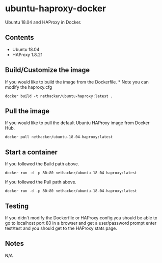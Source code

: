 # ubuntu-haproxy-docker
Ubuntu 18.04 and HAProxy in Docker.

## Contents
- Ubuntu 18.04
- HAProxy 1.8.21

## Build/Customize the image
If you would like to build the image from the Dockerfile. * Note you can modify the haproxy.cfg
```
docker build -t nethacker/ubuntu-haproxy:latest .
```

## Pull the image
If you would like to pull the default Ubuntu HAProxy image from Docker Hub.
```
docker pull nethacker/ubuntu-18-04-haproxy:latest
```

## Start a container
If you followed the Build path above.
```
docker run -d -p 80:80 nethacker/ubuntu-18-04-haproxy:latest
```
If you followed the Pull path above.
```
docker run -d -p 80:80 nethacker/ubuntu-18-04-haproxy:latest
```

## Testing
If you didn't modify the Dockerfile or HAProxy config you should be able to go to localhost port 80 in a browser and get a user/password prompt enter test/test and you should get to the HAProxy stats page.

## Notes

N/A